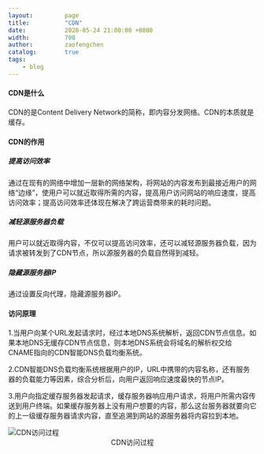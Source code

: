 ```yaml
---
layout:         page
title:          "CDN"
date:           2020-05-24 21:00:00 +0800
width:          700
author:         zaofengchen
catalog:        true
tags:
    - blog
---
```


#### CDN是什么
CDN的是Content Delivery Network的简称，即内容分发网络。CDN的本质就是缓存。

#### CDN的作用

##### 提高访问效率

通过在现有的网络中增加一层新的网络架构，将网站的内容发布到最接近用户的网络“边缘”，使用户可以就近取得所需的内容，提高用户访问网站的响应速度，提高访问效率；提高访问效率还体现在解决了跨运营商带来的耗时问题。

##### 减轻源服务器负载

用户可以就近取得内容，不仅可以提高访问效率，还可以减轻源服务器负载，因为请求被转发到了CDN节点，所以源服务器的负载自然得到减轻。

##### 隐藏源服务器IP

通过设置反向代理，隐藏源服务器IP。

#### 访问原理

1.当用户向某个URL发起请求时，经过本地DNS系统解析，返回CDN节点信息。如果本地DNS无缓存CDN节点信息，则本地DNS系统会将域名的解析权交给CNAME指向的CDN智能DNS负载均衡系统。

2.CDN智能DNS负载均衡系统根据用户的IP，URL中携带的内容名称，还有服务器的负载能力等因素，综合分析后，向用户返回响应速度最快的节点IP。

3.用户向指定缓存服务器发起请求，缓存服务器响应用户请求，将用户所需内容传送到用户终端。如果缓存服务器上没有用户想要的内容，那么这台服务器就要向它的上一级缓存服务器请求内容，直至追溯到网站的源服务器将内容拉到本地。

<img src="http://ww1.sinaimg.cn/large/7d4c6366gy1gf4u7cm2bgj20j80tujss.jpg" alt="CDN访问过程" width="{{ page.width}}" align="bottom" />
<center>CDN访问过程</center>
